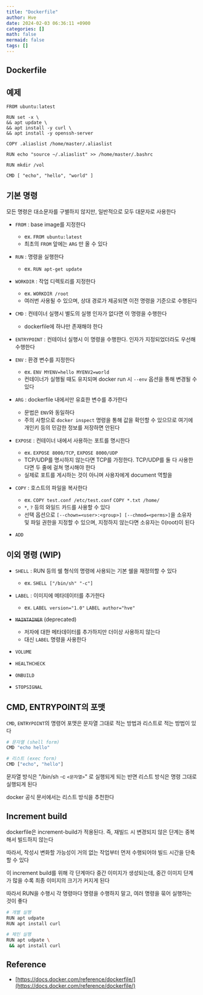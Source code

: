 ```yaml
---
title: "Dockerfile"
author: Hve
date: 2024-02-03 06:36:11 +0900
categories: []
math: false
mermaid: false
tags: []
---
```


## Dockerfile

## 예제

```
FROM ubuntu:latest

RUN set -x \
&& apt update \
&& apt install -y curl \
&& apt install -y openssh-server

COPY .aliaslist /home/master/.aliaslist

RUN echo "source ~/.aliaslist" >> /home/master/.bashrc

RUN mkdir /vol

CMD [ "echo", "hello", "world" ]
```

## 기본 명령

모든 명령은 대소문자를 구별하지 않지만, 일반적으로 모두 대문자로 사용한다

- `FROM` : base image를 지정한다
    - ex. `FROM ubuntu:latest`
    - 최초의 `FROM` 앞에는 `ARG` 만 올 수 있다

- `RUN` : 명령을 실행한다
    - ex. `RUN apt-get update`

- `WORKDIR` : 작업 디렉토리를 지정한다
    - ex. `WORKDIR /root`
    - 여러번 사용될 수 있으며, 상대 경로가 제공되면 이전 명령을 기준으로 수행된다

- `CMD` : 컨테이너 실행시 별도의 실행 인자가 없다면 이 명령을 수행한다
    - dockerfile에 하나만 존재해야 한다

- `ENTRYPOINT` : 컨테이너 실행시 이 명령을 수행한다. 인자가 지정되었더라도 우선해 수행한다

- `ENV` : 환경 변수를 지정한다
    - ex. `ENV MYENV=hello MYENV2=world`
    - 컨테이너가 실행될 때도 유지되며 docker run 시 `--env` 옵션을 통해 변경될 수 있다

- `ARG` : dockerfile 내에서만 유효한 변수를 추가한다
    - 문법은 `ENV`와 동일하다
    - 주의 사항으로 `docker inspect` 명령을 통해 값을 확인할 수 있으므로 여기에 개인키 등의 민감한 정보를 저장하면 안된다

- `EXPOSE` : 컨테이너 내에서 사용하는 포트를 명시한다
    - ex. `EXPOSE 8000/TCP`, `EXPOSE 8000/UDP`
    - TCP/UDP를 명시하지 않는다면 TCP를 가정한다. TCP/UDP를 둘 다 사용한다면 두 줄에 걸쳐 명시해야 한다
    - 실제로 포트를 게시하는 것이 아니며 사용자에게 document 역할을 

- `COPY` : 호스트의 파일을 복사한다
    - ex. `COPY test.conf /etc/test.conf` `COPY *.txt /home/`
    - `*`, `?` 등의 와일드 카드를 사용할 수 있다
    - 선택 옵션으로 `[--chown=<user>:<group>] [--chmod=<perms>]`을 소유자 및 파일 권한을 지정할 수 있으며, 지정하지 않는다면 소유자는 0(root)이 된다

- `ADD`

## 이외 명령 (WIP)

- `SHELL` : RUN 등의 쉘 형식의 명령에 사용되는 기본 쉘을 재정의할 수 있다
    - ex. `SHELL ["/bin/sh" "-c"]`


- `LABEL` : 이미지에 메타데이터를 추가한다
    - ex. `LABEL version="1.0"` `LABEL author="hve"`

- ~~`MAINTAINER`~~ (deprecated)
    - 저자에 대한 메타데이터를 추가하지만 더이상 사용하지 않는다
    - 대신 `LABEL` 명령을 사용한다

- `VOLUME`
- `HEALTHCHECK`
- `ONBUILD`
- `STOPSIGNAL`

## CMD, ENTRYPOINT의 포맷

`CMD`, `ENTRYPOINT`의 명령어 포맷은 문자열 그대로 적는 방법과 리스트로 적는 방법이 있다

```bash
# 문자열 (shell form)
CMD "echo hello"

# 리스트 (exec form)
CMD ["echo", "hello"]
```

문자열 방식은 "/bin/sh -c `<문자열>`" 로 실행되게 되는 반면 리스트 방식은 명령 그대로 실행되게 된다

docker 공식 문서에서는 리스트 방식을 추천한다

## Increment build

dockerfile은 increment-build가 적용된다. 즉, 재빌드 시 변경되지 않은 단계는 중복해서 빌드하지 않는다

따라서, 작성시 변화할 가능성이 거의 없는 작업부터 먼저 수행되어야 빌드 시간을 단축할 수 있다

이 increment build를 위해 각 단계마다 중간 이미지가 생성되는데, 중간 이미지 단계가 많을 수록 최종 이미지의 크기가 커지게 된다

따라서 RUN을 수행시 각 명령마다 명령을 수행하지 말고, 여러 명령을 묶어 실행하는 것이 좋다

```bash
# 개별 실행
RUN apt udpate
RUN apt install curl

# 체인 실행
RUN apt udpate \
 && apt install curl
```

## Reference

- [https://docs.docker.com/reference/dockerfile/](https://docs.docker.com/reference/dockerfile/)